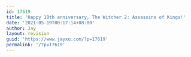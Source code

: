 ```yaml
---
id: 17619
title: 'Happy 10th anniversary, The Witcher 2: Assassins of Kings!'
date: '2021-05-19T00:17:14+08:00'
author: Jay
layout: revision
guid: 'https://www.jayxu.com/?p=17619'
permalink: '/?p=17619'
---
```


<!-- wp:image {"id":17617,"sizeSlug":"large","linkDestination":"attachment"} -->
<figure class="wp-block-image size-large"><a href="https://www.jayxu.com/2021/05/18/17616/wticher2_10thanniversary_1920x1080-2_obj1g7ly85f11jes"><img src="https://d1k8eqsfs47rrv.cloudfront.net/log/wp-content/uploads/2021/05/Wticher2_10thAnniversary_1920x1080-2_obj1g7ly85f11jes-1280x720.jpg" alt="" class="wp-image-17617"/></a></figure>
<!-- /wp:image -->